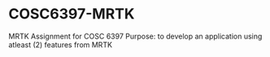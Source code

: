 # COSC6397-MRTK
MRTK Assignment for COSC 6397
Purpose: to develop an application using atleast (2) features from MRTK